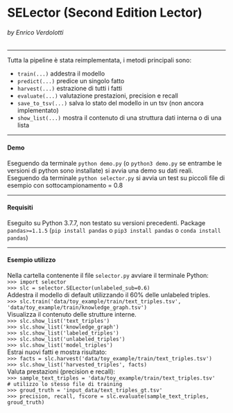 # SELector (Second Edition Lector)
###### by Enrico Verdolotti
*** 
Tutta la pipeline è stata reimplementata, i metodi principali sono:

* `train(...)` addestra il modello
* `predict(...)` predice un singolo fatto
* `harvest(...)` estrazione di tutti i fatti
* `evaluate(...)` valutazione prestazioni, precision e recall
* `save_to_tsv(...)` salva lo stato del modello in un tsv (non ancora implementato) 
* `show_list(...)` mostra il contenuto di una struttura dati interna o di una lista
***
#### Demo
Eseguendo da terminale `python demo.py` (o `python3 demo.py` se entrambe le versioni di python sono installate) si avvia una demo su dati reali. 
Eseguendo da terminale `python selector.py` si avvia un test su piccoli file di esempio con sottocampionamento = 0.8
***
#### Requisiti
Eseguito su Python 3.7.7, non testato su versioni precedenti.
Package `pandas>=1.1.5`  (`pip install pandas` o `pip3 install pandas` o `conda install pandas`) 
***
#### Esempio utilizzo
Nella cartella contenente il file `selector.py` avviare il terminale Python:  
`>>> import selector`  
`>>> slc = selector.SELector(unlabeled_sub=0.6)`  
Addestra il modello di default utilizzando il 60% delle unlabeled triples.  
`>>> slc.train('data/toy_example/train/text_triples.tsv', 'data/toy_example/train/knowledge_graph.tsv')`    
Visualizza il contenuto delle strutture interne.  
`>>> slc.show_list('text_triples')`  
`>>> slc.show_list('knowledge_graph')`  
`>>> slc.show_list('labeled_triples')`  
`>>> slc.show_list('unlabeled_triples')`  
`>>> slc.show_list('model_triples')`  
Estrai nuovi fatti e mostra risultato:  
`>>> facts = slc.harvest('data/toy_example/train/text_triples.tsv')`  
`>>> slc.show_list('harvested_triples', facts)`  
Valuta prestazioni (precision e recall):  
`>>> sample_text_triples = 'data/toy_example/train/text_triples.tsv'     # utilizzo lo stesso file di training`  
`>>> groud_truth = 'input_data/text_triples_gt.tsv'`  
`>>> precision, recall, fscore = slc.evaluate(sample_text_triples, groud_truth)`  

